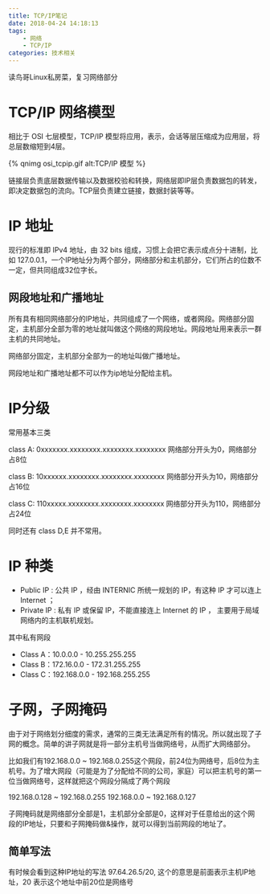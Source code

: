 ```yaml
---
title: TCP/IP笔记
date: 2018-04-24 14:18:13
tags: 
	- 网络
	- TCP/IP
categories: 技术相关
---
```


读鸟哥Linux私房菜，复习网络部分

# TCP/IP 网络模型

相比于 OSI 七层模型，TCP/IP 模型将应用，表示，会话等层压缩成为应用层，将总层数缩短到4层。

{% qnimg osi_tcpip.gif alt:TCP/IP 模型 %}

链接层负责底层数据传输以及数据校验和转换，网络层即IP层负责数据包的转发，即决定数据包的流向。TCP层负责建立链接，数据封装等等。

<!--more-->
# IP 地址

现行的标准即 IPv4 地址，由 32 bits 组成，习惯上会把它表示成点分十进制，比如 127.0.0.1，一个IP地址分为两个部分，网络部分和主机部分，它们所占的位数不一定，但共同组成32位字长。

## 网段地址和广播地址

所有具有相同网络部分的IP地址，共同组成了一个网络，或者网段。网络部分固定，主机部分全部为零的地址就叫做这个网络的网段地址。网段地址用来表示一群主机的共同地址。

网络部分固定，主机部分全部为一的地址叫做广播地址。

网段地址和广播地址都不可以作为ip地址分配给主机。

# IP分级

常用基本三类

class A: 0xxxxxxx.xxxxxxxx.xxxxxxxx.xxxxxxxx 网络部分开头为0，网络部分占8位 

class B: 10xxxxxx.xxxxxxxx.xxxxxxxx.xxxxxxxx 网络部分开头为10，网络部分占16位 

class C: 110xxxxx.xxxxxxxx.xxxxxxxx.xxxxxxxx 网络部分开头为110，网络部分占24位

同时还有 class D,E 并不常用。

# IP 种类

* Public IP : 公共 IP ，经由 INTERNIC 所统一规划的 IP，有这种 IP 才可以连上 Internet ；
* Private IP : 私有 IP 或保留 IP，不能直接连上 Internet 的 IP ， 主要用于局域网络内的主机联机规划。

其中私有网段

* Class A：10.0.0.0 - 10.255.255.255
* Class B：172.16.0.0 - 172.31.255.255
* Class C：192.168.0.0 - 192.168.255.255

# 子网，子网掩码

由于对于网络划分细度的需求，通常的三类无法满足所有的情况。所以就出现了子网的概念。简单的讲子网就是将一部分主机号当做网络号，从而扩大网络部分。

比如我们有192.168.0.0 ~ 192.168.0.255这个网段，前24位为网络号，后8位为主机号。为了增大网段（可能是为了分配给不同的公司，家庭）可以把主机号的第一位当做网络号，这样就把这个网段分隔成了两个网段

192.168.0.128 ~ 192.168.0.255
192.168.0.0 ~ 192.168.0.127

子网掩码就是网络部分全部是1，主机部分全部是0，这样对于任意给出的这个网段的IP地址，只要和子网掩码做&操作，就可以得到当前网段的地址了。

## 简单写法

有时候会看到这种IP地址的写法 97.64.26.5/20, 这个的意思是前面表示主机IP地址，20 表示这个地址中前20位是网络号







